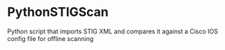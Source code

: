# PythonSTIGScan
Python script that imports STIG XML and compares it against a Cisco IOS config file for offline scanning

